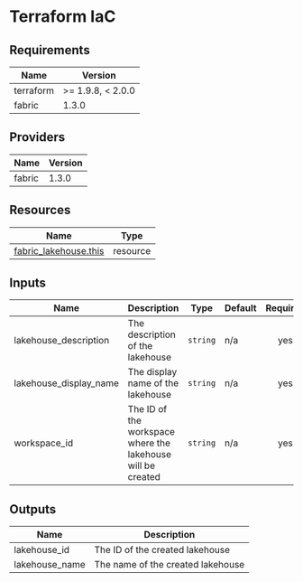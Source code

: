 <!-- BEGIN_TF_DOCS -->
<!-- markdown-table-prettify-ignore-start -->
# Terraform IaC

## Requirements

| Name | Version |
|------|---------|
| terraform | >= 1.9.8, < 2.0.0 |
| fabric | 1.3.0 |

## Providers

| Name | Version |
|------|---------|
| fabric | 1.3.0 |

## Resources

| Name | Type |
|------|------|
| [fabric_lakehouse.this](https://registry.terraform.io/providers/microsoft/fabric/1.3.0/docs/resources/lakehouse) | resource |

## Inputs

| Name | Description | Type | Default | Required |
|------|-------------|------|---------|:--------:|
| lakehouse\_description | The description of the lakehouse | `string` | n/a | yes |
| lakehouse\_display\_name | The display name of the lakehouse | `string` | n/a | yes |
| workspace\_id | The ID of the workspace where the lakehouse will be created | `string` | n/a | yes |

## Outputs

| Name | Description |
|------|-------------|
| lakehouse\_id | The ID of the created lakehouse |
| lakehouse\_name | The name of the created lakehouse |
<!-- markdown-table-prettify-ignore-end -->
<!-- END_TF_DOCS -->

